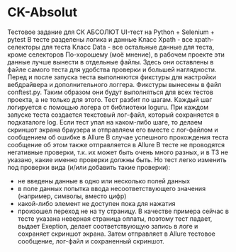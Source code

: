 # CK-Absolut
Тестовое задание для СК АБСОЛЮТ
UI-тест на Python + Selenium + pytest
В тесте разделены логика и данные
Класс Xpath - все xpath-селекторы для теста
Класс Data - все остальные данные для теста, кроме селекторов
По-хорошему (моё мнение), в рабочем проекте эти данные лучше вынести в отдельные файлы.
Здесь они оставлены в файле самого теста для удобства проверки и большей наглядности.
Перед и после запуска теста выполняются фикстуры для настройки вебдрайвера и дополнительного логгера.
Фикстуры вынесены в файл conftest.py. 
Таким образом они будут выполняться для всех тестов проекта, а не только для этого.
Тест разбит по шагам. Каждый шаг логируется с помощью логера от библиотеки loguru.
При каждом запуске теста создается текстовый лог-файл, который сохраняется в подкаталоге log.
Если тест упал на каком-либо шаге, то делаем скриншот экрана браузера и отправляем его 
вместе с лог-файлом и сообщением об ошибке в Allure
В случае успешного прохождения теста сообщение об этом также отправляется в Allure 
В тесте не проводятся негативные проверки, т.к. их может быть очень много разных, 
и в ТЗ не указано, какие именно проверки должны быть.
Но тест легко изменить под проверки вида (и/или добавить такие проверки):
- не введены данные в одно или несколько полей данных
- в поле данных попытка ввода несоответствующего значения (например, символы, вместо цифр)
- какой-либо элемент не доступен пока для нажатия
- произошел переход не на ту страницу. 
В качестве примера сейчас в тесте указана неверная страница оплаты, поэтому тест падает, выдает Exeption, 
делает соответствующую запись в логе и сохраняет скриншот экрана. 
Затем отправляет в Allure тестовое сообщение, лог-файл и сохраненный скриншот.
